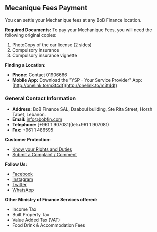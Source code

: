 ## Mecanique Fees Payment

You can settle your Mechanique fees at any BoB Finance location.

**Required Documents:**
To pay your Mechanique Fees, you will need the following original copies:
1.  PhotoCopy of the car license (2 sides)
2.  Compulsory insurance
3.  Compulsory insurance vignette

**Finding a Location:**
*   **Phone:** Contact 01906666
*   **Mobile App:** Download the "YSP - Your Service Provider" App: [http://onelink.to/m3t4dt](http://onelink.to/m3t4dt)

### General Contact Information

*   **Address:** BoB Finance SAL, Daaboul building, Ste Rita Street, Horsh Tabet, Lebanon.
*   **Email:** [info@bobfin.com](mailto:info@bobfin.com)
*   **Telephone:** [+961 1 907081](tel:+961 1 907081)
*   **Fax:** +961 1 486595

**Customer Protection:**
*   [Know your Rights and Duties](https://www.bob-finance.com/Inside/RightsAndDuties)
*   [Submit a Complaint / Comment](https://www.bob-finance.com/CustomerProtection/ComplaintAndCommentView)

**Follow Us:**
*   [Facebook](https://www.facebook.com/BobFinanceSal)
*   [Instagram](https://www.instagram.com/BoB_Finance)
*   [Twitter](https://twitter.com/BoBFinance2)
*   [WhatsApp](https://api.whatsapp.com/send?phone=96181236424)

**Other Ministry of Finance Services offered:**
*   Income Tax
*   Built Property Tax
*   Value Added Tax (VAT)
*   Food Drink & Accommodation Fees
